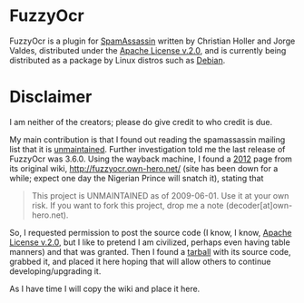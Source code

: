 # FuzzyOcr
FuzzyOcr is a plugin for [SpamAssassin][1] written by Christian Holler and Jorge Valdes, distributed under the [Apache License v.2.0][5], and is currently being distributed as a package by Linux distros such as [Debian][2]. 

# Disclaimer
I am neither of the creators; please do give credit to who credit is due.

My main contribution is that I found out reading the spamassassin mailing list that it is [unmaintained][3]. Further investigation told me the last release of FuzzyOcr was 3.6.0. Using the wayback machine, I found a [2012][4] page from its original wiki, http://fuzzyocr.own-hero.net/ (site has been down for a while; expect one day the Nigerian Prince will snatch it), stating that

> This project is UNMAINTAINED as of 2009-06-01. Use it at your own risk. If you want to fork this project, drop me a note (decoder[at]own-hero.net).
 
So, I requested permission to post the source code (I know, I know, [Apache License v.2.0][5], but I like to pretend I am civilized, perhaps even having table manners) and that was granted.  Then I found a [tarball][2] with its source code, grabbed it, and placed it here hoping that will allow others to continue developing/upgrading it.

As I have time I will copy the wiki and place it here.

[1]: http://wiki.apache.org/spamassassin/
[2]: https://packages.debian.org/unstable/mail/fuzzyocr
[3]: https://mail-archives.apache.org/mod_mbox/spamassassin-users/201912.mbox/browser
[4]: https://web.archive.org/web/20120510163641/http://fuzzyocr.own-hero.net/
[5]: http://www.apache.org/licenses/LICENSE-2.0
